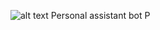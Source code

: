 ![alt text](https://raw.githubusercontent.com/DenBilokon/Xmara/default/contacts_web_app/users/static/users/img/logo-no-background.png)
Personal assistant bot
P
